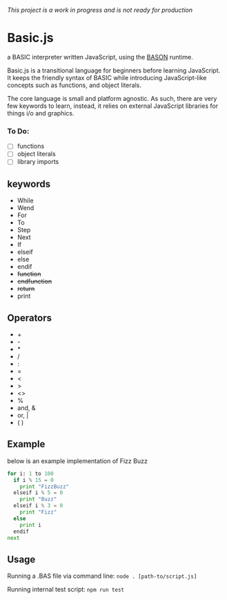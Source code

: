 _This project is a work in progress and is not ready for production_

# Basic.js

a BASIC interpreter written JavaScript, using the [BASON](https://github.com/DanFessler/bason) runtime.

Basic.js is a transitional language for beginners before learning JavaScript. It keeps the friendly syntax of BASIC while introducing JavaScript-like concepts such as functions, and object literals.

The core language is small and platform agnostic. As such, there are very few keywords to learn, instead, it relies on external JavaScript libraries for things i/o and graphics.

### To Do:

* [ ] functions
* [ ] object literals
* [ ] library imports

## keywords

* While
* Wend
* For
* To
* Step
* Next
* If
* elseif
* else
* endif
* ~~function~~
* ~~endfunction~~
* ~~return~~
* print

## Operators

* \+
* \-
* \*
* /
* :
* =
* <
* \>
* <>
* %
* and, &
* or, |
* ( )

## Example

below is an example implementation of Fizz Buzz

```python
for i: 1 to 100
  if i % 15 = 0
    print "FizzBuzz"
  elseif i % 5 = 0
    print "Buzz"
  elseif i % 3 = 0
    print "Fizz"
  else
    print i
  endif
next
```

## Usage

Running a .BAS file via command line:
`node . [path-to/script.js]`

Running internal test script:
`npm run test`
